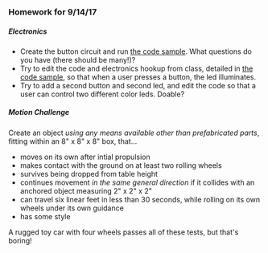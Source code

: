 ### Homework for 9/14/17

##### Electronics
- Create the button circuit and run [the code sample](electronics.md). What questions do you have (there should be many!)?
- Try to edit the code and electronics hookup from class, detailed in [the code sample](electronics.md), so that when a user presses a button, the led illuminates.
- Try to add a second button and second led, and edit the code so that a user can control two different color leds. Doable?

##### Motion Challenge
Create an object *using any means available other than prefabricated parts*, fitting within an 8" x 8" x 8" box, that...

- moves on its own after intial propulsion
- makes contact with the ground on at least two rolling wheels
- survives being dropped from table height
- continues movement *in the same general direction* if it collides with an anchored object measuring 2" x 2" x 2"
- can travel six linear feet in less than 30 seconds, while rolling on its own wheels under its own guidance
- has some style

A rugged toy car with four wheels passes all of these tests, but that's boring!
